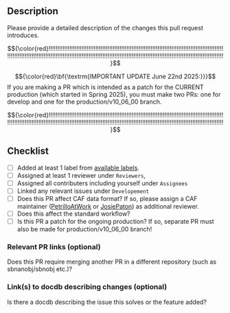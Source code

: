 ## Description 
Please provide a detailed description of the changes this pull request introduces. 

$${\color{red}!!!!!!!!!!!!!!!!!!!!!!!!!!!!!!!!!!!!!!!!!!!!!!!!!!!!!!!!!!!!!!!!!!!!!!!!!!!!!!!!!!!!!!!!!!!!!!!!!!!!!!!!!!!!!!!!!!!!!!!!!!!!!!!!!!!!!!!!!!!!!!!!!!!!!!!!!!!!!!!!!!!!!!!!!!!!!!!!!!!!!!!!!!!!!!!!!!!!!!!!!!!!!!!!!!!!!!!!!!!!!!!!!!}$$

$${\color{red}\bf{\textrm{IMPORTANT UPDATE June 22nd 2025:}}}$$  If you are making a PR which is intended as a patch for the CURRENT production (which started in Spring 2025), you must make two PRs: one for develop and one for the production/v10_06_00 branch.

$${\color{red}!!!!!!!!!!!!!!!!!!!!!!!!!!!!!!!!!!!!!!!!!!!!!!!!!!!!!!!!!!!!!!!!!!!!!!!!!!!!!!!!!!!!!!!!!!!!!!!!!!!!!!!!!!!!!!!!!!!!!!!!!!!!!!!!!!!!!!!!!!!!!!!!!!!!!!!!!!!!!!!!!!!!!!!!!!!!!!!!!!!!!!!!!!!!!!!!!!!!!!!!!!!!!!!!!!!!!!!!!!!!!!!!!!}$$

## Checklist
- [ ] Added at least 1 label from [available labels](https://github.com/SBNSoftware/sbndcode/issues/labels?sort=name-asc).
- [ ] Assigned at least 1 reviewer under `Reviewers`,
- [ ] Assigned all contributers including yourself under `Assignees`
- [ ] Linked any relevant issues under `Developement`
- [ ] Does this PR affect CAF data format? If so, please assign a CAF maintainer ([PetrilloAtWork](https://github.com/PetrilloAtWork) or [JosiePaton](https://github.com/JosiePaton)) as additional reviewer.
- [ ] Does this affect the standard workflow? 
- [ ] Is this PR a patch for the ongoing production? If so, separate PR must also be made for production/v10_06_00 branch! 

### Relevant PR links (optional)
Does this PR require merging another PR in a different repository (such as sbnanobj/sbnobj etc.)?

### Link(s) to docdb describing changes (optional)
Is there a docdb describing the issue this solves or the feature added?
